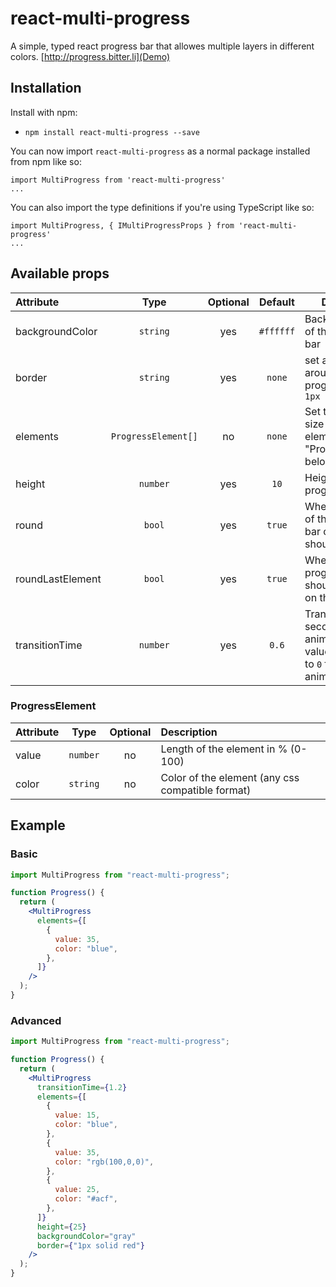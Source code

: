 # react-multi-progress

A simple, typed react progress bar that allowes multiple layers in different colors. [http://progress.bitter.li](Demo)

## Installation

Install with npm:

- `npm install react-multi-progress --save`

You can now import `react-multi-progress` as a normal package installed from npm like so:

```
import MultiProgress from 'react-multi-progress'
...
```

You can also import the type definitions if you're using TypeScript like so:

```
import MultiProgress, { IMultiProgressProps } from 'react-multi-progress'
...
```

## Available props

| Attribute        |        Type         | Optional |  Default  | Description                                                                                |
| :--------------- | :-----------------: | :------: | :-------: | ------------------------------------------------------------------------------------------ |
| backgroundColor  |      `string`       |   yes    | `#ffffff` | Background color of the progress bar                                                       |
| border           |      `string`       |   yes    |  `none`   | set a border around the progress bar, e.g. `1px solid red`                                 |
| elements         | `ProgressElement[]` |    no    |  `none`   | Set the color and size of each element, see "ProgressElement" below.                       |
| height           |      `number`       |   yes    |   `10`    | Height of the progress bar in `px`                                                         |
| round            |       `bool`        |   yes    |  `true`   | Wheter the ends of the progress bar container should be rounded                            |
| roundLastElement |       `bool`        |   yes    |  `true`   | Wheter the last progress element should be rounded on the right end                        |
| transitionTime   |      `number`       |   yes    |   `0.6`   | Transition time in seconds to animate when the value changes. Set to `0` for no animation. |

### ProgressElement

| Attribute |   Type   | Optional | Description                                      |
| :-------- | :------: | :------: | :----------------------------------------------- |
| value     | `number` |    no    | Length of the element in % (0-100)               |
| color     | `string` |    no    | Color of the element (any css compatible format) |

## Example

### Basic

```jsx
import MultiProgress from "react-multi-progress";

function Progress() {
  return (
    <MultiProgress
      elements={[
        {
          value: 35,
          color: "blue",
        },
      ]}
    />
  );
}
```

### Advanced

```jsx
import MultiProgress from "react-multi-progress";

function Progress() {
  return (
    <MultiProgress
      transitionTime={1.2}
      elements={[
        {
          value: 15,
          color: "blue",
        },
        {
          value: 35,
          color: "rgb(100,0,0)",
        },
        {
          value: 25,
          color: "#acf",
        },
      ]}
      height={25}
      backgroundColor="gray"
      border={"1px solid red"}
    />
  );
}
```
